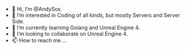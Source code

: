 - 👋 Hi, I’m @AndySox.
- 👀 I’m interested in Coding of all kinds, but mostly Servers and Server Side.
- 🌱 I’m currently learning Golang and Unreal Engine 4.
- 💞️ I’m looking to collaborate on Unreal Engine 4.
- 📫 How to reach me ...

<!---
AndySox/AndySox is a ✨ special ✨ repository because its `README.md` (this file) appears on your GitHub profile.
You can click the Preview link to take a look at your changes.
--->
